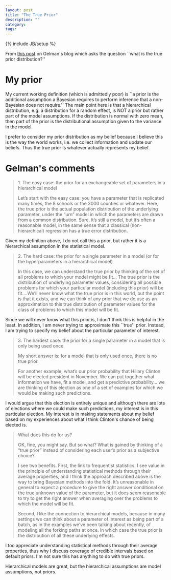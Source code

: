 ```yaml
---
layout: post
title: "The True Prior"
description: ""
category: 
tags:
---
```

{% include JB/setup %}

From [this post](http://andrewgelman.com/2016/04/23/what-is-the-true-prior-distribution-a-hard-nosed-answer/) on Gelman's blog which asks the question ``what is the true prior distribution?''

# My prior

My current working definition (which is admittedly poor) is ``a prior is the additional assumption a Bayesian requires to perform inference that a non-Bayesian does not require.'' 
The main point here is that a hierarchical distribution, e.g. a distribution for a random effect, is NOT a prior but rather part of the model assumptions. 
If the distribution is normal with zero mean, then part of the prior is the distributional assumption given to the variance in the model. 

I prefer to consider my prior distribution as my belief because I believe this is the way the world works, i.e. we collect information and update our beliefs. 
Thus the true prior is whatever actually represents my belief. 

# Gelman's comments

<blockquote>
    <p>1. The easy case: the prior for an exchangeable set of parameters in a hierarchical model</p>

<p>Let’s start with the easy case: you have a parameter that is replicated many times, the 8 schools or the 3000 counties or whatever. Here, the true prior is the actual population distribution of the underlying parameter, under the “urn” model in which the parameters are drawn from a common distribution. Sure, it’s still a model, but it’s often a reasonable model, in the same sense that a classical (non-hierarchical) regression has a true error distribution.</p>
</blockquote>

Given my definition above, I do not call this a prior, but rather it is a hierarchical assumption in the statistical model. 

<blockquote>
<p>2. The hard case: the prior for a single parameter in a model (or for the hyperparameters in a hierarchical model)</p>

<p>In this case, we can understand the true prior by thinking of the set of all problems to which your model might be fit... The true prior is the distribution of underlying parameter values, considering all possible problems for which your particular model (including this prior) will be fit....We’ll never know what the true prior is in this world, but the point is that it exists, and we can think of any prior that we do use as an approximation to this true distribution of parameter values for the class of problems to which this model will be fit.</p>
</blockquote>

Since we will never know what this prior is, I don't think this is helpful in the least. 
In addition, I am never trying to approximate this ``true'' prior. 
Instead, I am trying to specify my belief about the particular parameter of interest.


<blockquote>
<p>3. The hardest case: the prior for a single parameter in a model that is only being used once</p>

<p>My short answer is: for a model that is only used once, there is no true prior.</p>

<p>For another example, what’s our prior probability that Hillary Clinton will be elected president in November. We can put together what information we have, fit a model, and get a predictive probability... we are thinking of this election as one of a set of examples for which we would be making such predictions.</p>
</blockquote>

I would argue that this election is entirely unique and although there are lots of elections where we could make such predictions, my interest is in this particular election.
My interest is in making statements about my belief based on my experiences about what I think Clinton's chance of being elected is.


<blockquote>
<p>What does this do for us?</p>

<p>OK, fine, you might say. But so what? What is gained by thinking of a “true prior” instead of considering each user’s prior as a subjective choice?</p>

<p>I see two benefits. First, the link to frequentist statistics. I see value in the principle of understanding statistical methods through their average properties, and I think the approach described above is the way to bring Bayesian methods into the fold. It’s unreasonable in general to expect a procedure to give the right answer conditional on the true unknown value of the parameter, but it does seem reasonable to try to get the right answer when averaging over the problems to which the model will be fit.</p>

<p>Second, I like the connection to hierarchical models, because in many settings we can think about a parameter of interest as being part of a batch, as in the examples we’ve been talking about recently, of modeling all the forking paths at once. In which case the true prior is the distribution of all these underlying effects.</p>
</blockquote>

I too appreciate understanding statistical methods through their average properties, thus why I discuss coverage of credible intervals based on default priors. 
I'm not sure this has anything to do with true priors. 

Hierarchical models are great, but the hierarchical assumptions are model assumptions, not priors. 




